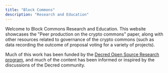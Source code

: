 ```yaml
---
title: "Block Commons"
description: "Research and Education"
---
```


Welcome to Block Commons Research and Education. This website showcases the "Peer production on the crypto commons" paper, along with other resources related to governance of the crypto commons (such as data recording the outcome of proposal voting for a variety of projects). 

Much of this work has been funded by the [Decred Open Source Research program](https://proposals.decred.org/proposals/67de0e901143400ae2f247391c4d5028719ffea8308fbc5854745ad859fb993f), and much of the content has been informed or inspired by the discussions of the Decred community.